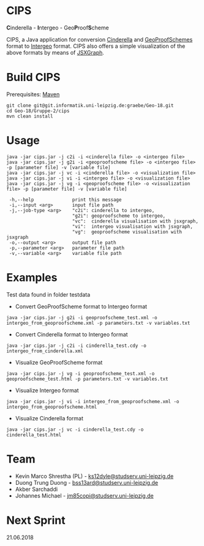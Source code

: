 # CIPS
**C**inderella - **I**ntergeo - Geo<b>P</b>roof<b>S</b>cheme

CIPS, a Java application for conversion [Cinderella](https://www.cinderella.de) and [GeoProofSchemes](https://symbolicdata.github.io/Geo) format to [Intergeo](http://i2geo.net/) format.
CIPS also offers a simple visualization of the above formats by means of [JSXGraph](https://jsxgraph.org).

# Build CIPS
Prerequisites: [Maven](https://maven.apache.org/)

```
git clone git@git.informatik.uni-leipzig.de:graebe/Geo-18.git
cd Geo-18/Gruppe-2/cips
mvn clean install
```

# Usage
```
java -jar cips.jar -j c2i -i <cinderella file> -o <intergeo file>
java -jar cips.jar -j g2i -i <geoproofscheme file> -o <intergeo file> -p [parameter file] -v [variable file]
java -jar cips.jar -j vc -i <cinderella file> -o <visualization file>
java -jar cips.jar -j vi -i <intergeo file> -o <visualization file>
java -jar cips.jar -j vg -i <geoproofscheme file> -o <visualization file> -p [parameter file] -v [variable file]

 -h,--help              print this message
 -i,--input <arg>       input file path
 -j,--job-type <arg>    "c2i": cinderella to intergeo,
                        "g2i": geoproofscheme to intergeo,
                        "vc":  cinderella visualisation with jsxgraph,
                        "vi":  intergeo visualisation with jsxgraph,
                        "vg":  geoproofscheme visualisation with jsxgraph
 -o,--output <arg>      output file path
 -p,--parameter <arg>   parameter file path
 -v,--variable <arg>    variable file path
```

# Examples
Test data found in folder testdata
* Convert GeoProofScheme format to Intergeo format
```
java -jar cips.jar -j g2i -i geoproofscheme_test.xml -o intergeo_from_geoproofscheme.xml -p parameters.txt -v variables.txt
```
* Convert Cinderella format to Intergeo format
```
java -jar cips.jar -j c2i -i cinderella_test.cdy -o intergeo_from_cinderella.xml
```
* Visualize GeoProofScheme format
```
java -jar cips.jar -j vg -i geoproofscheme_test.xml -o geoproofscheme_test.html -p parameters.txt -v variables.txt
```
* Visualize Intergeo format
```
java -jar cips.jar -j vi -i intergeo_from_geoproofscheme.xml -o intergeo_from_geoproofscheme.html
```
* Visualize Cinderella format
```
java -jar cips.jar -j vc -i cinderella_test.cdy -o cinderella_test.html
```

# Team

* Kevin Marco Shrestha (PL) - ks12dyle@studserv.uni-leipzig.de
* Duong Trung Duong - bss13ard@studserv.uni-leipzig.de
* Akber Sarchaddi
* Johannes Michael - jm85copi@studserv.uni-leipzig.de

# Next Sprint
21.06.2018


